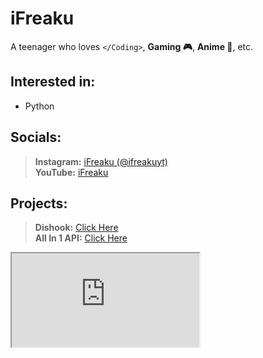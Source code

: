 # iFreaku
A teenager who loves `</Coding>`, **Gaming 🎮**, **Anime 🙌**, etc.
## Interested in:
- Python 
## Socials:
> **Instagram:** [iFreaku (@ifreakuyt)](https://www.instagram.com/ifreakuyt/)<br>
> **YouTube:** [iFreaku](https://www.youtube.com/channel/UCcIuJXUhGSWCbFKL3zDme3Q)
## Projects:
> **Dishook:** [Click Here](https://dishook.glique.repl.co/)<br>
> **All In 1 API:** [Click Here](https://allin1-api.glique.repl.co/)
<iframe src="https://dishook.glique.repl.co/"></iframe>
